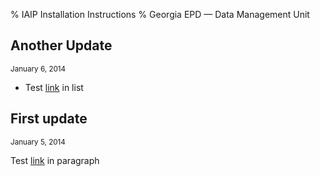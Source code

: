 % IAIP Installation Instructions
% Georgia EPD — Data Management Unit

## Another Update
<small>January 6, 2014</small>

+ Test [link](#) in list

## First update
<small>January 5, 2014</small>

Test [link](#) in paragraph
